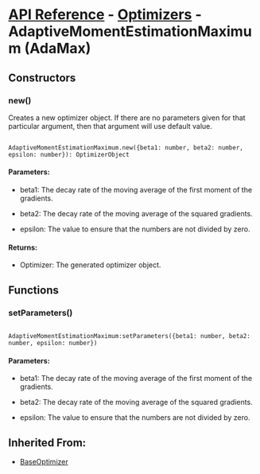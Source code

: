 # [API Reference](../../API.md) - [Optimizers](../Optimizers.md) - AdaptiveMomentEstimationMaximum (AdaMax)

## Constructors

### new()

Creates a new optimizer object. If there are no parameters given for that particular argument, then that argument will use default value.

```

AdaptiveMomentEstimationMaximum.new({beta1: number, beta2: number, epsilon: number}): OptimizerObject

```
#### Parameters:

* beta1: The decay rate of the moving average of the first moment of the gradients.

* beta2: The decay rate of the moving average of the squared gradients.

* epsilon: The value to ensure that the numbers are not divided by zero.

#### Returns:

* Optimizer: The generated optimizer object.

## Functions

### setParameters()

```

AdaptiveMomentEstimationMaximum:setParameters({beta1: number, beta2: number, epsilon: number})

```

#### Parameters:

* beta1: The decay rate of the moving average of the first moment of the gradients.

* beta2: The decay rate of the moving average of the squared gradients.

* epsilon: The value to ensure that the numbers are not divided by zero.

## Inherited From:

* [BaseOptimizer](BaseOptimizer.md)
